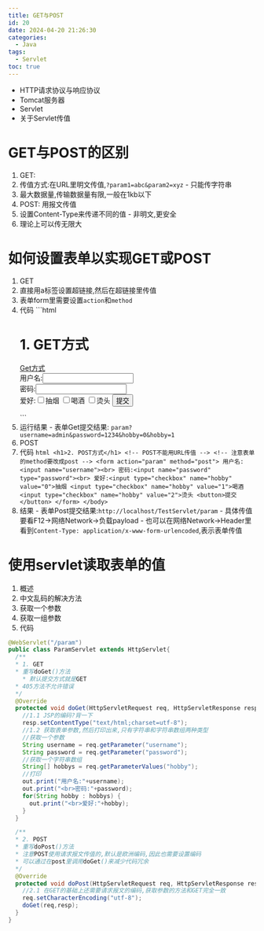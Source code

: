 ```yaml
---
title: GET与POST
id: 20
date: 2024-04-20 21:26:30
categories:
  - Java
tags:
  - Servlet
toc: true
---
```

- HTTP请求协议与响应协议
- Tomcat服务器
- Servlet
- 关于Servlet传值
<!--more-->
# GET与POST的区别
1. GET:  
  1. 传值方式:在URL里明文传值,`?param1=abc&param2=xyz`
    - 只能传字符串
  2. 最大数据量,传输数据量有限,一般在1kb以下
2. POST: 用报文传值
  1. 设置Content-Type来传递不同的值
    - 非明文,更安全
  2. 理论上可以传无限大
# 如何设置表单以实现GET或POST
1. GET
  1. 直接用a标签设置超链接,然后在超链接里传值
  2. 表单form里需要设置`action`和`method`
  3. 代码
    ```html
    <body>
    <h1>1. GET方式</h1>
    <!-- 1.1 直接通过超链接写死来GET传值 -->
    <a href="param?username=admin&password=123">Get方式</a>
    <!-- 1.2  表单Get传值,注意method, 以及Action(Servlet的名字) -->
    <form action="param" method="get">
        <!-- 在表单域中,不加name无法提交不能传值 -->
        用户名:<input name="username"><br>
        密码:<input name="password" type="password"><br>
        <!-- CheckBox有三个参数 -->
        爱好:<input type="checkbox" name="hobby" value="0">抽烟
        <input type="checkbox" name="hobby" value="1">喝酒
        <input type="checkbox" name="hobby" value="2">烫头
        <button>提交</button>
    </form>
    ```
  4. 运行结果
    - 表单Get提交结果: `param?username=admin&password=1234&hobby=0&hobby=1`
2. POST
  1. 代码
    ```html
    <h1>2. POST方式</h1>
    <!-- POST不能用URL传值 -->
    <!-- 注意表单的method要改成post -->
    <form action="param" method="post">
        用户名:<input name="username"><br>
        密码:<input name="password" type="password"><br>
        爱好:<input type="checkbox" name="hobby" value="0">抽烟
        <input type="checkbox" name="hobby" value="1">喝酒
        <input type="checkbox" name="hobby" value="2">烫头
        <button>提交</button>
    </form>
    </body>
    ```
  2. 结果
    - 表单Post提交结果:`http://localhost/TestServlet/param`
    - 具体传值要看F12->网络Network->负载payload
    - 也可以在网络Network->Header里看到`Content-Type: application/x-www-form-urlencoded`,表示表单传值
# 使用servlet读取表单的值
1. 概述
  1. 中文乱码的解决方法
  2. 获取一个参数
  3. 获取一组参数
2. 代码
  ```java
  @WebServlet("/param")
  public class ParamServlet extends HttpServlet{
    /**
    * 1. GET
    * 重写doGet()方法
      * 默认提交方式就是GET
    * 405方法不允许错误
    */
    @Override
    protected void doGet(HttpServletRequest req, HttpServletResponse resp) throws ServletException, IOException {
      //1.1 JSP的编码?背一下
      resp.setContentType("text/html;charset=utf-8");
      //1.2 获取表单参数,然后打印出来,只有字符串和字符串数组两种类型
      //获取一个参数
      String username = req.getParameter("username");
      String password = req.getParameter("password");
      //获取一个字符串数组
      String[] hobbys = req.getParameterValues("hobby");
      //打印
      out.print("用户名:"+username);
      out.print("<br>密码:"+password);
      for(String hobby : hobbys) {
        out.print("<br>爱好:"+hobby);
      }
    }

    /**
    * 2. POST
    * 重写doPost()方法
    * 注意POST使用请求报文传值的,默认是欧洲编码,因此也需要设置编码
    * 可以通过在post里调用doGet()来减少代码冗余
    */
    @Override
    protected void doPost(HttpServletRequest req, HttpServletResponse resp) throws ServletException, IOException {
      //2.1 在GET的基础上还需要请求报文的编码,获取参数的方法和GET完全一致
      req.setCharacterEncoding("utf-8");
      doGet(req,resp);
    }
  }

  ```

      